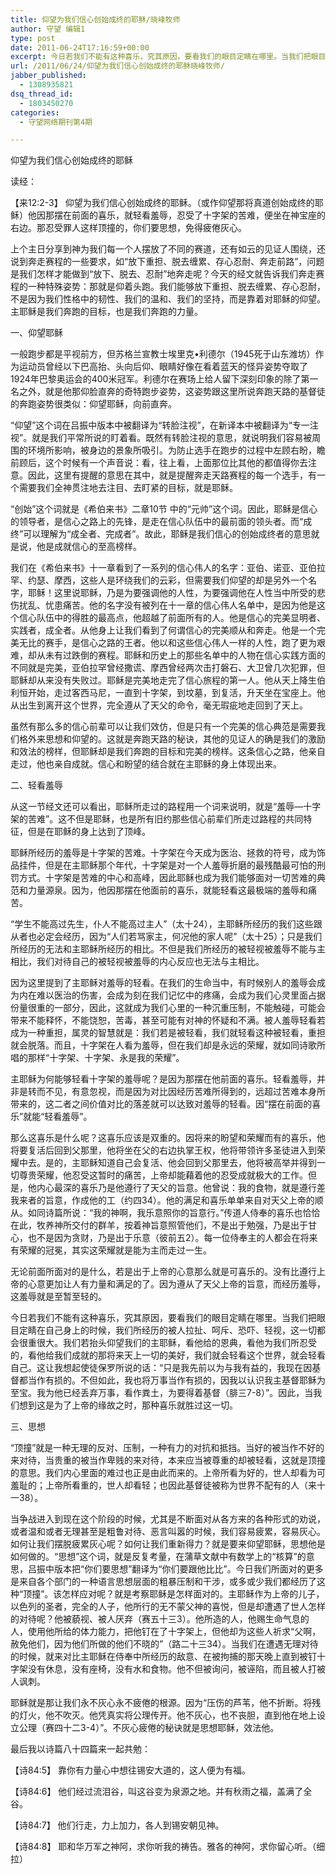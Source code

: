 ```yaml
---
title: 仰望为我们信心创始成终的耶稣/晓峰牧师
author: 守望 编辑1
type: post
date: 2011-06-24T17:16:59+00:00
excerpt: 今日若我们不能有这种喜乐，究其原因，要看我们的眼目定睛在哪里。当我们把眼目定睛在自己身上的时候，我们所经历的被人拉扯、呵斥、恐吓、轻视，这一切都会很重很大。我们若抬头仰望我们的主耶稣，看他给的恩典，看他为我们所忍受的，看他给我们成就的那将来天上一切的美好，我们就会轻看这个世界，就会轻看自己。……
url: /2011/06/24/仰望为我们信心创始成终的耶稣晓峰牧师/
jabber_published:
  - 1308935821
dsq_thread_id:
  - 1803450270
categories:
  - 守望网络期刊第4期

---
```

仰望为我们信心创始成终的耶稣
  
读经：
  
【来12:2-3】 仰望为我们信心创始成终的耶稣。（或作仰望那将真道创始成终的耶稣）他因那摆在前面的喜乐，就轻看羞辱，忍受了十字架的苦难，便坐在神宝座的右边。那忍受罪人这样顶撞的，你们要思想，免得疲倦灰心。

上个主日分享到神为我们每一个人摆放了不同的赛道，还有如云的见证人围绕，还说到奔走赛程的一些要求，如“放下重担、脱去缠累、存心忍耐、奔走前路”，问题是我们怎样才能做到“放下、脱去、忍耐”地奔走呢？今天的经文就告诉我们奔走赛程的一种特殊姿势：那就是仰着头跑。我们能够放下重担、脱去缠累、存心忍耐，不是因为我们性格中的韧性、我们的温和、我们的坚持，而是靠着对耶稣的仰望。主耶稣是我们奔跑的目标，也是我们奔跑的力量。
  
一、仰望耶稣
  
一般跑步都是平视前方，但苏格兰宣教士埃里克•利德尔（1945死于山东潍坊）作为运动员曾经以下巴高抬、头向后仰、眼睛好像在看着蓝天的怪异姿势夺取了1924年巴黎奥运会的400米冠军。利德尔在赛场上给人留下深刻印象的除了第一名之外，就是他那仰脸直奔的奇特跑步姿势，这姿势跟这里所说奔跑天路的基督徒的奔跑姿势很类似：仰望耶稣，向前直奔。
  
“仰望”这个词在吕振中版本中被翻译为“转脸注视”，在新译本中被翻译为“专一注视”。就是我们平常所说的盯着看。既然有转脸注视的意思，就说明我们容易被周围的环境所影响，被身边的景象所吸引。为防止选手在跑步的过程中左顾右盼，瞻前顾后，这个时候有一个声音说：看，往上看，上面那位比其他的都值得你去注意。因此，这里有提醒的意思在其中，就是提醒奔走天路赛程的每一个选手，有一个需要我们全神贯注地去注目、去盯紧的目标，就是耶稣。
  
“创始”这个词就是《希伯来书》二章10节 中的“元帅”这个词。因此，耶稣是信心的领导者，是信心之路上的先锋，是走在信心队伍中的最前面的领头者。而“成终”可以理解为“成全者、完成者”。故此，耶稣是我们信心的创始成终者的意思就是说，他是成就信心的至高榜样。
  
我们在《希伯来书》十一章看到了一系列的信心伟人的名字：亚伯、诺亚、亚伯拉罕、约瑟、摩西，这些人是环绕我们的云彩，但需要我们仰望的却是另外一个名字，耶稣！这里说耶稣，乃是为要强调他的人性，为要强调他在人性当中所受的悲伤扰乱、忧患痛苦。他的名字没有被列在十一章的信心伟人名单中，是因为他是这个信心队伍中的得胜的最高点，他超越了前面所有的人。他是信心的完美显明者、实践者，成全者。从他身上让我们看到了何谓信心的完美顺从和奔走。他是一个完美无比的赛手，是信心之路的王者。他以和这些信心伟人一样的人性，跑了更为艰难，却从未有过跌倒的赛程。耶稣和历史上的那些名单中的人物在信心实践方面的不同就是完美，亚伯拉罕曾经撒谎、摩西曾经两次击打磐石、大卫曾几次犯罪，但耶稣却从来没有失败过。耶稣是完美地走完了信心旅程的第一人。他从天上降生伯利恒开始，走过客西马尼，一直到十字架，到坟墓，到复活，升天坐在宝座上。他从出生到离开这个世界，完全遵从了天父的命令，毫无瑕疵地走回到了天上。
  
虽然有那么多的信心前辈可以让我们效仿，但是只有一个完美的信心典范是需要我们格外来思想和仰望的。这就是奔跑天路的秘诀，其他的见证人的确是我们的激励和效法的榜样，但耶稣却是我们奔跑的目标和完美的榜样。这条信心之路，他亲自走过，他也亲自成就。信心和盼望的结合就在主耶稣的身上体现出来。
  
二、轻看羞辱
  
从这一节经文还可以看出，耶稣所走过的路程用一个词来说明，就是“羞辱&#8212;十字架的苦难”。这不但是耶稣，也是所有旧约那些信心前辈们所走过路程的共同特征，但是在耶稣的身上达到了顶峰。
  
耶稣所经历的羞辱是十字架的苦难。十字架在今天成为医治、拯救的符号，成为饰品挂件，但是在主耶稣那个年代，十字架是对一个人羞辱折磨的最残酷最可怕的刑罚方式。十字架是苦难的中心和高峰，因此耶稣也成为我们能够面对一切苦难的典范和力量源泉。因为，他因那摆在他面前的喜乐，就能轻看这最极端的羞辱和痛苦。
  
“学生不能高过先生，仆人不能高过主人”（太十24），主耶稣所经历的我们这些跟从者也必定会经历，因为“人们若骂家主，何况他的家人呢”（太十25）；只是我们所经历的无法和主耶稣所经历的相比。不但是我们所经历的被轻视被羞辱不能与主相比，我们对待自己的被轻视被羞辱的内心反应也无法与主相比。
  
因为这里提到了主耶稣对羞辱的轻看。在我们的生命当中，有时候别人的羞辱会成为内在难以医治的伤害，会成为刻在我们记忆中的疼痛，会成为我们心灵里面占据份量很重的一部分，因此，这就成为我们心里的一种沉重压制，不能触碰，可能会带来不能释怀，不能饶恕，苦毒，甚至可能有对神的怀疑和不满。被人羞辱轻看若成为一种重担，属灵的智慧就是：我们若是被轻看，我们就轻看这种被轻看，重担就会脱落。而且，十字架在人看为羞辱，但在我们却是永远的荣耀，就如同诗歌所唱的那样“十字架、十字架、永是我的荣耀”。
  
主耶稣为何能够轻看十字架的羞辱呢？是因为那摆在他前面的喜乐。轻看羞辱，并非是转而不见，有意忽视，而是因为对比因经历苦难所得到的，远超过苦难本身所带来的，这二者之间价值对比的落差就可以达致对羞辱的轻看。因“摆在前面的喜乐”就能“轻看羞辱”。
  
那么这喜乐是什么呢？这喜乐应该是双重的。因将来的盼望和荣耀而有的喜乐，他将要复活后回到父那里，他将坐在父的右边执掌王权，他将带领许多圣徒进入到荣耀中去。是的，主耶稣知道自己会复活、他会回到父那里去，他将被高举并得到一切尊贵荣耀，他忍受这暂时的痛苦，上帝却能藉着他的忍受成就极大的工作。但是，他内心最深的喜乐乃是他遵行了天父的旨意。他曾说：我的食物，就是遵行差我来者的旨意，作成他的工（约四34）。他的满足和喜乐单单来自对天父上帝的顺从。如同诗篇所说：“我的神啊，我乐意照你的旨意行。”传道人侍奉的喜乐也恰恰在此，牧养神所交付的群羊，按着神旨意照管他们，不是出于勉强，乃是出于甘心，也不是因为贪财，乃是出于乐意（彼前五2）。每一位侍奉主的人都会在将来有荣耀的冠冕，其实这荣耀就是能为主而走过一生。
  
无论前面所面对的是什么，若是出于上帝的心意那么就是可喜乐的。没有比遵行上帝的心意更加让人有力量和满足的了。因为遵从了天父上帝的旨意，而经历羞辱，这羞辱就是至暂至轻的。
  
今日若我们不能有这种喜乐，究其原因，要看我们的眼目定睛在哪里。当我们把眼目定睛在自己身上的时候，我们所经历的被人拉扯、呵斥、恐吓、轻视，这一切都会很重很大。我们若抬头仰望我们的主耶稣，看他给的恩典，看他为我们所忍受的，看他给我们成就的那将来天上一切的美好，我们就会轻看这个世界，就会轻看自己。这让我想起使徒保罗所说的话：“只是我先前以为与我有益的，我现在因基督都当作有损的。不但如此，我也将万事当作有损的，因我以认识我主基督耶稣为至宝。我为他已经丢弃万事，看作粪土，为要得着基督（腓三7-8）”。因此，当我们想到这是为了上帝的缘故之时，那种喜乐就胜过这一切。

三、思想
  
“顶撞”就是一种无理的反对、压制，一种有力的对抗和抵挡。当好的被当作不好的来对待，当贵重的被当作卑贱的来对待，本来应当被尊重的却被轻看，这就是顶撞的意思。我们内心里面的难过也正是由此而来的。上帝所看为好的，世人却看为可羞耻的；上帝所看重的，世人却看轻；也因此基督徒被称为世界不配有的人（来十一38）。
  
当争战进入到现在这个阶段的时候，尤其是不断面对从各方来的各种形式的劝说，或者温和或者无理甚至是粗鲁对待、恶言叫嚣的时候，我们容易疲累，容易灰心。如何让我们摆脱疲累灰心呢？如何让我们重新得力？就是要来仰望耶稣，思想他是如何做的。“思想”这个词，就是反复考量，在蒲草文献中有数学上的“核算”的意思，吕振中版本把“你们要思想”翻译为“你们要跟他比比”。今日我们所面对的更多是来自各个部门的一种语言思想层面的粗暴压制和干涉，或多或少我们都经历了这种“顶撞”。该怎样应对呢？就是考察耶稣是怎样面对的。主耶稣作为上帝的儿子，以色列的圣者，完全的人子，他所行的无不蒙父神的喜悦，但是却遭遇了世人怎样的对待呢？他被藐视、被人厌弃（赛五十三3）。他所造的人，他赐生命气息的人，使用他所给的体力能力，把他钉在了十字架上，但他却为这些人祈求“父啊，赦免他们，因为他们所做的他们不晓的”（路二十三34）。当我们在遭遇无理对待的时候，就来对比主耶稣在侍奉中所经历的敌意、在被拘捕的那天晚上直到被钉十字架没有休息，没有座椅，没有水和食物。他不但被询问，被诬陷，而且被人打被人讽刺。
  
耶稣就是那让我们永不灰心永不疲倦的根源。因为“压伤的芦苇，他不折断。将残的灯火，他不吹灭。他凭真实将公理传开。他不灰心，也不丧胆，直到他在地上设立公理（赛四十二3-4）”。不灰心疲倦的秘诀就是思想耶稣，效法他。

最后我以诗篇八十四篇来一起共勉：
  
【诗84:5】 靠你有力量心中想往锡安大道的，这人便为有福。
  
【诗84:6】 他们经过流泪谷，叫这谷变为泉源之地。并有秋雨之福，盖满了全谷。
  
【诗84:7】 他们行走，力上加力，各人到锡安朝见神。
  
【诗84:8】 耶和华万军之神阿，求你听我的祷告。雅各的神阿，求你留心听。（细拉）